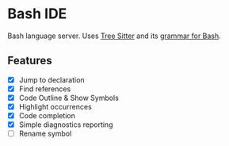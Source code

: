 # Bash IDE

Bash language server. Uses [Tree Sitter][tree-sitter] and its
[grammar for Bash][tree-sitter-bash].

## Features

- [x] Jump to declaration
- [x] Find references
- [x] Code Outline & Show Symbols
- [x] Highlight occurrences
- [x] Code completion
- [x] Simple diagnostics reporting
- [ ] Rename symbol

[tree-sitter]: https://github.com/tree-sitter/tree-sitter
[tree-sitter-bash]: https://github.com/tree-sitter/tree-sitter-bash
